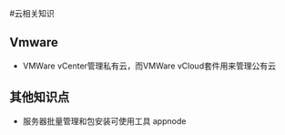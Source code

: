#云相关知识


## Vmware

* VMWare vCenter管理私有云，而VMWare vCloud套件用来管理公有云



## 其他知识点
* 服务器批量管理和包安装可使用工具  appnode